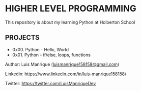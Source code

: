 # HIGHER LEVEL PROGRAMMING
This repository is about my learning Python at Holberton School

## PROJECTS
- 0x00. Python - Hello, World
- 0x01. Python - if/else, loops, functions



Author: Luis Manrique (luismanrique158158@gmail.com)

Linkedin: https://www.linkedin.com/in/luis-manrique158158/

Twitter: https://twitter.com/LuisManriqueDev

